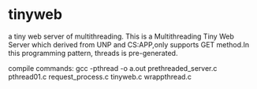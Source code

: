 # tinyweb
a tiny web server of multithreading.
This is a Multithreading Tiny Web Server which derived from
UNP and CS:APP,only supports GET method.In this programming pattern,
threads is pre-generated.

compile commands:
gcc -pthread -o a.out prethreaded_server.c pthread01.c request_process.c tinyweb.c wrappthread.c 
